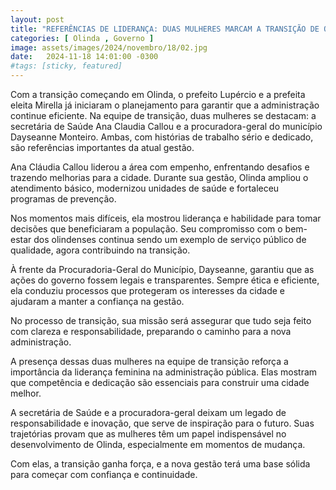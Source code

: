 ```yaml
---
layout: post
title: "REFERÊNCIAS DE LIDERANÇA: DUAS MULHERES MARCAM A TRANSIÇÃO DE OLINDA"
categories: [ Olinda , Governo ]
image: assets/images/2024/novembro/18/02.jpg
date:   2024-11-18 14:01:00 -0300
#tags: [sticky, featured]
---
```

Com a transição começando em Olinda, o prefeito Lupércio e a prefeita eleita Mirella já iniciaram o planejamento para garantir que a administração continue eficiente. Na equipe de transição, duas mulheres se destacam: a secretária de Saúde Ana Claudia Callou e a procuradora-geral do município Dayseanne Monteiro. Ambas, com histórias de trabalho sério e dedicado, são referências importantes da atual gestão.

Ana Cláudia Callou liderou a área com empenho, enfrentando desafios e trazendo melhorias para a cidade. Durante sua gestão, Olinda ampliou o atendimento básico, modernizou unidades de saúde e fortaleceu programas de prevenção.

Nos momentos mais difíceis, ela mostrou liderança e habilidade para tomar decisões que beneficiaram a população. Seu compromisso com o bem-estar dos olindenses continua sendo um exemplo de serviço público de qualidade, agora contribuindo na transição.

À frente da Procuradoria-Geral do Município, Dayseanne, garantiu que as ações do governo fossem legais e transparentes. Sempre ética e eficiente, ela conduziu processos que protegeram os interesses da cidade e ajudaram a manter a confiança na gestão.

No processo de transição, sua missão será assegurar que tudo seja feito com clareza e responsabilidade, preparando o caminho para a nova administração.

A presença dessas duas mulheres na equipe de transição reforça a importância da liderança feminina na administração pública. Elas mostram que competência e dedicação são essenciais para construir uma cidade melhor.

A secretária de Saúde e a procuradora-geral deixam um legado de responsabilidade e inovação, que serve de inspiração para o futuro. Suas trajetórias provam que as mulheres têm um papel indispensável no desenvolvimento de Olinda, especialmente em momentos de mudança.

Com elas, a transição ganha força, e a nova gestão terá uma base sólida para começar com confiança e continuidade.